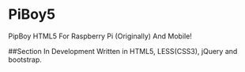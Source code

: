 # PiBoy5
PipBoy HTML5 For Raspberry Pi (Originally) And Mobile!

##Section In Development
Written in HTML5, LESS(CSS3), jQuery and bootstrap.
